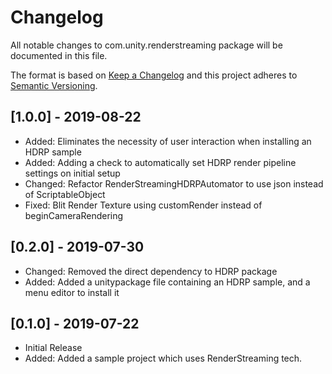 # Changelog
All notable changes to com.unity.renderstreaming package will be documented in this file.

The format is based on [Keep a Changelog](http://keepachangelog.com/en/1.0.0/)
and this project adheres to [Semantic Versioning](http://semver.org/spec/v2.0.0.html).

## [1.0.0] - 2019-08-22

- Added: Eliminates the necessity of user interaction when installing an HDRP sample
- Added: Adding a check to automatically set HDRP render pipeline settings on initial setup
- Changed: Refactor RenderStreamingHDRPAutomator to use json instead of ScriptableObject
- Fixed: Blit Render Texture using customRender instead of beginCameraRendering

## [0.2.0] - 2019-07-30

- Changed: Removed the direct dependency to HDRP package
- Added: Added a unitypackage file containing an HDRP sample, and a menu editor to install it

## [0.1.0] - 2019-07-22

- Initial Release
- Added: Added a sample project which uses RenderStreaming tech.